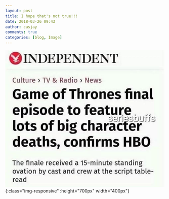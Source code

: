 ```yaml
---
layout: post
title: I hope that's not true!!!
date: 2018-03-26 09:43
author: casjay
comments: true
categories: [blog, Image]
---
```


![Image](https://raw.githubusercontent.com/malaks-us/jason/master/wp-content/uploads/2018/03/wp-15220717832547902500988221905413.jpg){:class="img-responsive" :height="700px" width="400px"}  
